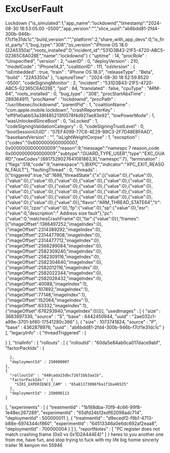 # ExcUserFault
Lockdown
{"is_simulated":1,"app_name":"lockdownd","timestamp":"2024-08-30 18:53:05.00 -0500","app_version":"","slice_uuid":"ab6bdd81-2fd4-300b-946b-f7cf1e31dc1c","build_version":"","platform":2,"share_with_app_devs":0,"is_first_party":1,"bug_type":"308","os_version":"iPhone OS 18.0 (22A5350a)","roots_installed":0,"incident_id":"531D3B43-21F5-4720-ABC5-02365C6A028E","name":"lockdownd"}
{
  "uptime" : 14,
  "procRole" : "Unspecified",
  "version" : 2,
  "userID" : 0,
  "deployVersion" : 210,
  "modelCode" : "iPhone14,3",
  "coalitionID" : 111,
  "osVersion" : {
    "isEmbedded" : true,
    "train" : "iPhone OS 18.0",
    "releaseType" : "Beta",
    "build" : "22A5350a"
  },
  "captureTime" : "2024-08-30 18:52:59.8520 -0500",
  "codeSigningMonitor" : 2,
  "incident" : "531D3B43-21F5-4720-ABC5-02365C6A028E",
  "pid" : 84,
  "translated" : false,
  "cpuType" : "ARM-64",
  "roots_installed" : 0,
  "bug_type" : "308",
  "procStartAbsTime" : 289364911,
  "procName" : "lockdownd",
  "procPath" : "\/usr\/libexec\/lockdownd",
  "parentPid" : 1,
  "coalitionName" : "com.apple.mobile.lockdown",
  "crashReporterKey" : "eff91e0abb53a38f485213f0578f4d927ae83e92",
  "lowPowerMode" : 1,
  "wasUnlockedSinceBoot" : 0,
  "isLocked" : 1,
  "codeSigningValidationCategory" : 0,
  "codeSigningTrustLevel" : 0,
  "bootSessionUUID" : "07EF4099-77C8-4E29-B9C3-2F7D48EBFAAD",
  "basebandVersion" : "",
  "isLightWeightCorpse" : 1,
  "exception" : {"codes":"0x6000000000000007, 0x0000000000000009","reason":9,"message":"namespc 7 reason_code 0x0000000000000009","subtype":"GUARD_TYPE_USER","type":"EXC_GUARD","rawCodes":[6917529027641081863,9],"namespc":7},
  "termination" : {"flags":518,"code":9,"namespace":"LIBXPC","indicator":"XPC_EXIT_REASON_FAULT"},
  "faultingThread" : 0,
  "threads" : [{"triggered":true,"id":1686,"threadState":{"x":[{"value":0},{"value":0},{"value":0},{"value":0},{"value":0},{"value":0},{"value":0},{"value":0},{"value":0},{"value":0},{"value":0},{"value":0},{"value":0},{"value":0},{"value":0},{"value":0},{"value":0},{"value":0},{"value":0},{"value":0},{"value":0},{"value":0},{"value":0},{"value":0},{"value":0},{"value":0},{"value":0},{"value":0},{"value":0}],"flavor":"ARM_THREAD_STATE64","lr":{"value":0},"cpsr":{"value":0},"fp":{"value":0},"sp":{"value":0},"esr":{"value":0,"description":" Address size fault"},"pc":{"value":0,"matchesCrashFrame":0},"far":{"value":0}},"frames":[{"imageOffset":1386497252,"imageIndex":0},{"imageOffset":2314389292,"imageIndex":0},{"imageOffset":2314477908,"imageIndex":0},{"imageOffset":2314477712,"imageIndex":0},{"imageOffset":2568299084,"imageIndex":0},{"imageOffset":2582309240,"imageIndex":0},{"imageOffset":2582309116,"imageIndex":0},
{"imageOffset":2582304640,"imageIndex":0},{"imageOffset":2582012116,"imageIndex":0},{"imageOffset":2582022344,"imageIndex":0},{"imageOffset":2582028432,"imageIndex":0},{"imageOffset":40088,"imageIndex":1},{"imageOffset":107892,"imageIndex":1},{"imageOffset":77148,"imageIndex":1},{"imageOffset":152064,"imageIndex":1},{"imageOffset":63332,"imageIndex":1},{"imageOffset":676293940,"imageIndex":0}]}],
  "usedImages" : [
  {
    "size" : 3683897336,
    "source" : "S",
    "base" : 6442450944,
    "uuid" : "2ae032c1-a99e-3701-bf80-17541280c366"
  },
  {
    "size" : 1073741824,
    "source" : "P",
    "base" : 4362878976,
    "uuid" : "ab6bdd81-2fd4-300b-946b-f7cf1e31dc1c"
  }
],
  "legacyInfo" : {
  "threadTriggered" : {

  }
},
  "trialInfo" : {
  "rollouts" : [
    {
      "rolloutId" : "60da5e84ab0ca017dace9abf",
      "factorPackIds" : {

      },
      "deploymentId" : 250000007
    },
    {
      "rolloutId" : "648cada15dbc71671bb3aa1b",
      "factorPackIds" : {
        "SIRI_EXPERIENCE_CAM" : "65a81173096f6a1f1ba46525"
      },
      "deploymentId" : 250000113
    }
  ],
  "experiments" : [
    {
      "treatmentId" : "1b188dba-70f9-4c66-99f8-1e48ec267289",
      "experimentId" : "65dfd24b12edf62098adc714",
      "deploymentId" : 500000011
    },
    {
      "treatmentId" : "d9ecedf2-f9b1-4713-b88e-6974344cf860",
      "experimentId" : "64513346a0e6dc692af2eaa8",
      "deploymentId" : 700000004
    }
  ]
},
  "reportNotes" : [
  "PC register does not match crashing frame (0x0 vs 0x1D2A444E4)"
]
}
heres to you another one from me, have fun, and stop trying to fuck with my life big homie 
sincerly trailer 16 kenyon mn 55946
  
